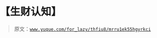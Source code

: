 # 【生财认知】

> 原文：[`www.yuque.com/for_lazy/thfiu8/mrru1ek55hgyrkci`](https://www.yuque.com/for_lazy/thfiu8/mrru1ek55hgyrkci)



